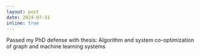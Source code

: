 ```yaml
---
layout: post
date: 2024-07-31
inline: true
---
```

Passed my PhD defense with thesis: Algorithm and system co-optimization of graph and machine learning systems
